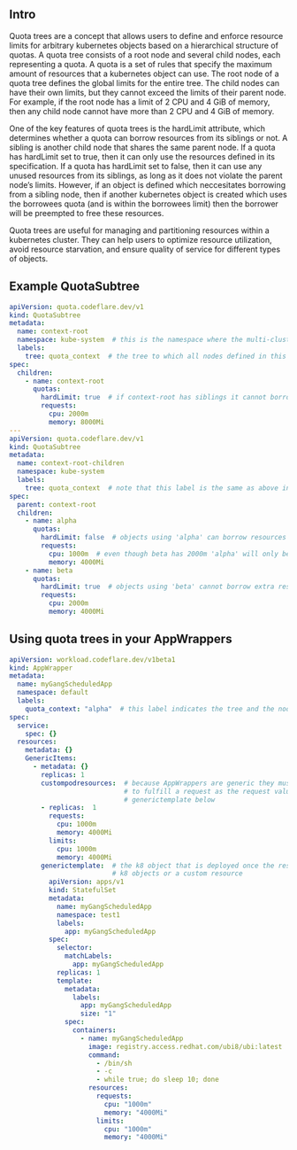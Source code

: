## Intro

Quota trees are a concept that allows users to define and enforce resource limits for arbitrary kubernetes objects based
on a hierarchical structure of quotas. A quota tree consists of a root node and several child nodes, each representing a
quota. A quota is a set of rules that specify the maximum amount of resources that a kubernetes object can use. The root
node of a quota tree defines the global limits for the entire tree. The child nodes can have their own limits, but they
cannot exceed the limits of their parent node. For example, if the root node has a limit of 2 CPU and 4 GiB of memory,
then any child node cannot have more than 2 CPU and 4 GiB of memory.

One of the key features of quota trees is the hardLimit attribute, which determines whether a quota can borrow resources
from its siblings or not. A sibling is another child node that shares the same parent node. If a quota has hardLimit set
to true, then it can only use the resources defined in its specification. If a quota has hardLimit set to false, then it
can use any unused resources from its siblings, as long as it does not violate the parent node’s limits. However, if an
object is defined which neccesitates borrowing from a sibling node, then if another kubernetes object is created which
uses the borrowees quota (and is within the borrowees limit) then the borrower will be preempted to free these
resources.

Quota trees are useful for managing and partitioning resources within a kubernetes cluster. They can help users to
optimize resource utilization, avoid resource starvation, and ensure quality of service for different types of objects.

## Example QuotaSubtree

```yaml
apiVersion: quota.codeflare.dev/v1
kind: QuotaSubtree
metadata:
  name: context-root
  namespace: kube-system  # this is the namespace where the multi-cluster-app-dispatcher controller lives
  labels:
    tree: quota_context  # the tree to which all nodes defined in this QuotaSubtree object belong
spec:
  children:
    - name: context-root
      quotas:
        hardLimit: true  # if context-root has siblings it cannot borrow from them
        requests:
          cpu: 2000m
          memory: 8000Mi
---
apiVersion: quota.codeflare.dev/v1
kind: QuotaSubtree
metadata:
  name: context-root-children
  namespace: kube-system
  labels:
    tree: quota_context  # note that this label is the same as above indicating they belong to the same tree
spec:
  parent: context-root
  children:
    - name: alpha
      quotas:
        hardLimit: false  # objects using 'alpha' can borrow resources from beta (this is the default value)
        requests:
          cpu: 1000m  # even though beta has 2000m 'alpha' will only be able to borrow 1000m due to the limit imposed by context root
          memory: 4000Mi
    - name: beta
      quotas:
        hardLimit: true  # objects using 'beta' cannot borrow extra resources from 'alpha'
        requests:
          cpu: 2000m
          memory: 4000Mi
```

## Using quota trees in your AppWrappers

```yaml
apiVersion: workload.codeflare.dev/v1beta1
kind: AppWrapper
metadata:
  name: myGangScheduledApp
  namespace: default
  labels:
    quota_context: "alpha"  # this label indicates the tree and the node in that tree "tree_name: node_name"
spec:
  service:
    spec: {}
  resources:
    metadata: {}
    GenericItems:
      - metadata: {}
        replicas: 1
        custompodresources:  # because AppWrappers are generic they must define the resultant pods that will be needed
                             # to fulfill a request as the request values cannot be reliably extracted from the
                             # generictemplate below
        - replicas:  1
          requests:
            cpu: 1000m
            memory: 4000Mi
          limits:
            cpu: 1000m
            memory: 4000Mi
        generictemplate:  # the k8 object that is deployed once the resource requirements are met, this can be any native 
                          # k8 objects or a custom resource
          apiVersion: apps/v1
          kind: StatefulSet
          metadata:
            name: myGangScheduledApp
            namespace: test1
            labels:
              app: myGangScheduledApp
          spec:
            selector:
              matchLabels:
                app: myGangScheduledApp
            replicas: 1
            template:
              metadata:
                labels:
                  app: myGangScheduledApp
                  size: "1"
              spec:
                containers:
                  - name: myGangScheduledApp
                    image: registry.access.redhat.com/ubi8/ubi:latest
                    command:
                      - /bin/sh
                      - -c
                      - while true; do sleep 10; done
                    resources:
                      requests:
                        cpu: "1000m"
                        memory: "4000Mi"
                      limits:
                        cpu: "1000m"
                        memory: "4000Mi"
```